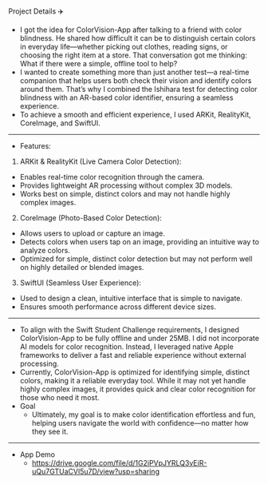 Project Details ✈️
- I got the idea for ColorVision-App after talking to a friend with color blindness. He shared how difficult it can be to distinguish certain colors in everyday life—whether picking out clothes, reading signs, or choosing the right item at a store. That conversation got me thinking: What if there were a simple, offline tool to help?
- I wanted to create something more than just another test—a real-time companion that helps users both check their vision and identify colors around them. That’s why I combined the Ishihara test for detecting color blindness with an AR-based color identifier, ensuring a seamless experience.
- To achieve a smooth and efficient experience, I used ARKit, RealityKit, CoreImage, and SwiftUI.
---
- Features:
1. ARKit & RealityKit (Live Camera Color Detection):
- Enables real-time color recognition through the camera.
- Provides lightweight AR processing without complex 3D models.
- Works best on simple, distinct colors and may not handle highly complex images.
2. CoreImage (Photo-Based Color Detection):
- Allows users to upload or capture an image.
- Detects colors when users tap on an image, providing an intuitive way to analyze colors.
- Optimized for simple, distinct color detection but may not perform well on highly detailed or blended images.
3. SwiftUI (Seamless User Experience):
- Used to design a clean, intuitive interface that is simple to navigate.
- Ensures smooth performance across different device sizes.
---
- To align with the Swift Student Challenge requirements, I designed ColorVision-App to be fully offline and under 25MB. I did not incorporate AI models for color recognition. Instead, I leveraged native Apple frameworks to deliver a fast and reliable experience without external processing.
- Currently, ColorVision-App is optimized for identifying simple, distinct colors, making it a reliable everyday tool. While it may not yet handle highly complex images, it provides quick and clear color recognition for those who need it most.
- Goal
    - Ultimately, my goal is to make color identification effortless and fun, helping users navigate the world with confidence—no matter how they see it.
---
- App Demo
   - https://drive.google.com/file/d/1G2iPVpJYRLQ3vEiR-uQu7GTUaCVl5u7D/view?usp=sharing
